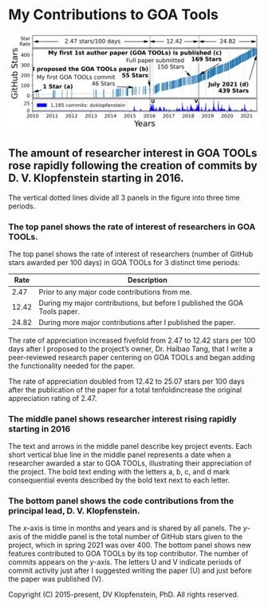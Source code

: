 # My Contributions to GOA Tools
![my contributions and researcher approval](goatools_stargazers_dvk.png)

## **The amount of researcher interest in GOA TOOLs rose rapidly following the creation of commits by D. V. Klopfenstein starting in 2016.**    

The vertical dotted lines divide all 3 panels in the figure into three time periods.

### The top panel shows the rate of interest of researchers in GOA TOOLs.
The top panel shows the rate of interest of researchers (number of GitHub stars awarded per 100 days) in GOA TOOLs for 3 distinct time periods:

|  Rate | Description
|-------|----------------------------------------------------
|  2.47 | Prior to any major code contributions from me.
| 12.42 | During my major contributions, but before I published the GOA Tools paper.
| 24.82 | During more major contributions after I published the paper.

The rate of appreciation increased fivefold from 2.47 to 12.42 stars per 100 days after
I proposed to the project’s owner, Dr. Haibao Tang, that I write a peer-reviewed research paper centering on GOA TOOLs
and began adding the functionality needed for the paper.

The rate of appreciation doubled from 12.42 to 25.07 stars per 100 days after the publication of the paper for a total tenfoldincrease the original appreciation rating of 2.47.

### The middle panel shows researcher interest rising rapidly starting in 2016
The text and arrows in the middle panel describe key project events.
Each short vertical blue line in the middle panel represents a date when a researcher awarded a star to GOA TOOLs, illustrating their appreciation of the project.
The bold text ending with the letters a, b, c, and d mark consequential events described by the bold text next to each letter.

### The bottom panel shows the code contributions from the principal lead, D. V. Klopfenstein.
The *x*-axis is time in months and years and is shared by all panels.
The *y*-axis of the middle panel is the total number of GitHub stars given to the project, which in spring 2021 was over 400.
The bottom panel shows new features contributed to GOA TOOLs by its top contributor.
The number of commits appears on the *y*-axis. 
The letters U and V indicate periods of commit activity just after I suggested writing the paper (U) and just before the paper was published (V).

Copyright (C) 2015-present, DV Klopfenstein, PhD. All rights reserved.
